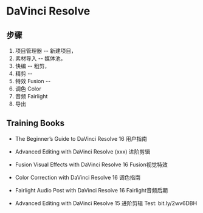 # DaVinci Resolve



## 步骤

1. 项目管理器 -- 新建项目，
2. 素材导入 -- 媒体池，
3. 快编 -- 粗剪，
4. 精剪 -- 
5. 特效 Fusion -- 
6. 调色 Color 
7. 音频 Fairlight 
8. 导出





## Training Books

* The Beginner’s Guide to DaVinci Resolve 16 用户指南
* Advanced Editing with DaVinci Resolve (xxx) 进阶剪辑
* Fusion Visual Effects with DaVinci Resolve 16 Fusion视觉特效
* Color Correction with DaVinci Resolve 16 调色指南
* Fairlight Audio Post with DaVinci Resolve 16 Fairlight音频后期



* Advanced Editing with DaVinci Resolve 15 进阶剪辑
  Test: bit.ly/2wv6DBH

